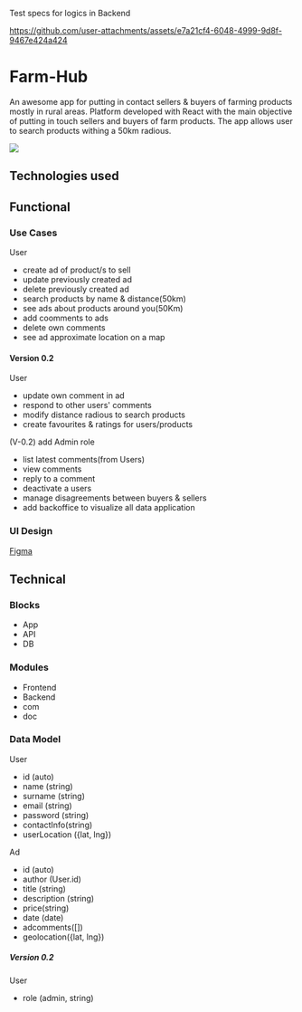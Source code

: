 Test specs for logics in Backend

https://github.com/user-attachments/assets/e7a21cf4-6048-4999-9d8f-9467e424a424

# Farm-Hub

An awesome app for putting in contact sellers & buyers of farming products mostly in rural areas. Platform developed with React with the main objective of putting in touch sellers and buyers of farm products. The app allows user to search products withing a 50km radious.

![](https://media.giphy.com/media/L0N18KIcj6Q1k1qawG/giphy.gif?cid=790b7611to347bowg1zej1c49sayiiv15oc2ld0f9xa767j3&ep=v1_gifs_search&rid=giphy.gif&ct=g)

## Technologies used

## Functional

### Use Cases

User

- create ad of product/s to sell
- update previously created ad
- delete previously created ad
- search products by name & distance(50km)
- see ads about products around you(50Km)
- add coomments to ads
- delete own comments
- see ad approximate location on a map

#### Version 0.2

User

- update own comment in ad
- respond to other users' comments
- modify distance radious to search products
- create favourites & ratings for users/products

(V-0.2) add Admin role

- list latest comments(from Users)
- view comments
- reply to a comment
- deactivate a users
- manage disagreements between buyers & sellers
- add backoffice to visualize all data application

### UI Design

[Figma](https://www.figma.com/design/mestlo3h1KAcMCOMNI5L0T/APP?node-id=0-1&t=Efvnu97s1AQavJi9-0)

## Technical

### Blocks

- App
- API
- DB

### Modules

- Frontend
- Backend
- com
- doc

### Data Model

User

- id (auto)
- name (string)
- surname (string)
- email (string)
- password (string)
- contactInfo(string)
- userLocation ({lat, lng})

Ad

- id (auto)
- author (User.id)
- title (string)
- description (string)
- price(string)
- date (date)
- adcomments([])
- geolocation({lat, lng})

##### Version 0.2

User

- role (admin, string)
